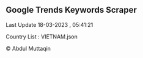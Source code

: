 

## Google Trends Keywords Scraper 
 
Last Update 18-03-2023 , 05:41:21

Country List :
VIETNAM.json



© Abdul Muttaqin 
